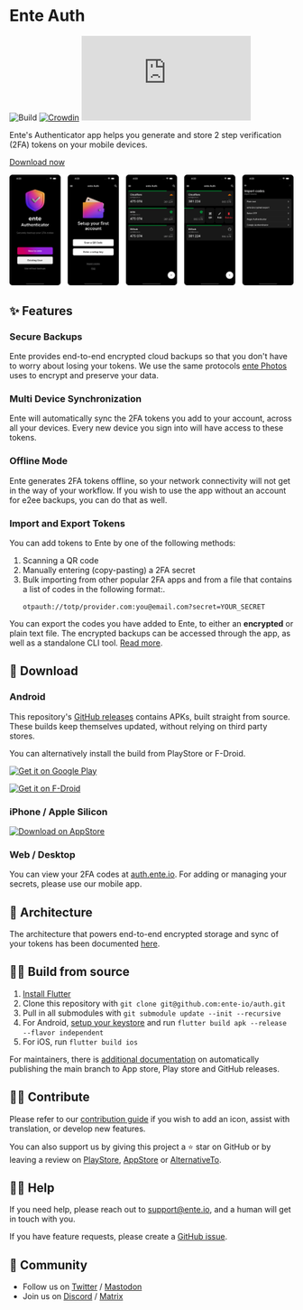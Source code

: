 # Ente Auth 

![Build](https://github.com/ente-io/auth/actions/workflows/ci.yml/badge.svg?branch=)
[![Crowdin](https://badges.crowdin.net/ente-authenticator-app/localized.svg)](https://crowdin.com/project/ente-authenticator-app) 
 [![Matrix](https://img.shields.io/matrix/ente:matrix.org?color=blue)](https://matrix.to/#/#ente:matrix.org)

Ente's Authenticator app helps you generate and store 2 step verification (2FA)
tokens on your mobile devices.

[Download now](#-download)

![App Screenshots](./screenshots/screenshots.png)

## ✨ Features

### Secure Backups

Ente provides end-to-end encrypted cloud backups so that you don't have to worry
about losing your tokens. We use the same protocols [ente
Photos](https://ente.io) uses to encrypt and preserve your data.


### Multi Device Synchronization

Ente will automatically sync the 2FA tokens you add to your account, across all
your devices. Every new device you sign into will have access to these tokens.


### Offline Mode

Ente generates 2FA tokens offline, so your network connectivity will not get in
the way of your workflow. If you wish to use the app without an account for e2ee
backups, you can do that as well.

### Import and Export Tokens

You can add tokens to Ente by one of the following methods:
1. Scanning a QR code
2. Manually entering (copy-pasting) a 2FA secret
3. Bulk importing from other popular 2FA apps and from a file  that contains a list of codes in the following format:.
    ```
    otpauth://totp/provider.com:you@email.com?secret=YOUR_SECRET
    ```

You can export the codes you have added to Ente, to either an **encrypted** or
plain text file. The encrypted backups can be accessed through the app, as well
as a standalone CLI tool. [Read
more](migration-guides/encrypted_export.md#how-to-use-the-exported-data).


## 📲 Download

### Android

This repository's [GitHub
releases](https://github.com/ente-io/auth/releases/latest/download/ente-auth.apk)
contains APKs, built straight from source. These builds keep themselves updated,
without relying on third party stores.

You can alternatively install the build from PlayStore or F-Droid.

<a href="https://play.google.com/store/apps/details?id=io.ente.auth"> <img
  width="197" alt="Get it on Google Play"
src="https://ente.io/static/ed265c3abdcd3efa5e29f64b927bcb44/e230a/play-store-badge.webp">
</a>

<a href="https://f-droid.org/packages/io.ente.auth/">
  <img width="197" alt="Get it on F-Droid" src="https://ente.io/static/5378d3de690a04a5011268b9caf739f5/e230a/f-droid-badge.webp">
</a>

### iPhone / Apple Silicon


<a href="https://apps.apple.com/us/app/ente-authenticator/id6444121398"> <img
  width="197" alt="Download on AppStore"
src="https://user-images.githubusercontent.com/1161789/154795157-c4468ff9-97fd-46f3-87fe-dca789d8733a.png">
</a>

### Web / Desktop

You can view your 2FA codes at [auth.ente.io](https://auth.ente.io). For adding or managing your secrets, please use our mobile app.



## 🔩 Architecture

The architecture that powers end-to-end encrypted storage and sync of your
tokens has been documented [here](architecture/README.md).


## 🧑‍💻 Build from source

1. [Install Flutter](https://flutter.dev/docs/get-started/install)
2. Clone this repository with `git clone git@github.com:ente-io/auth.git` 
3. Pull in all submodules with `git submodule update --init --recursive`
4. For Android, [setup your keystore](https://docs.flutter.dev/deployment/android#create-an-upload-keystore) and run `flutter build apk --release --flavor independent`
5. For iOS, run `flutter build ios` 

For maintainers, there is [additional documentation](RELEASES.md) on
automatically publishing the main branch to App store, Play store and GitHub
releases.


## 🧑‍🔧 Contribute

Please refer to our [contribution guide](./CONTRIBUTING.md) if you wish to add
an icon, assist with translation, or develop new features.

You can also support us by giving this project a ⭐ star on GitHub or by leaving
a review on
[PlayStore](https://play.google.com/store/apps/details?id=io.ente.auth),
[AppStore](https://apps.apple.com/us/app/ente-authenticator/id6444121398) or
[AlternativeTo](https://alternativeto.net/software/ente-authenticator/).


## 🙋‍♂️ Help

If you need help, please reach out to support@ente.io, and a human will get in
touch with you.

If you have feature requests, please create a [GitHub issue](https://github.com/ente-io/auth/issues/).



## 💜 Community

- Follow us on [Twitter](https://twitter.com/enteio) / [Mastodon](https://mstdn.social/@ente)
- Join us on [Discord](https://ente.io/discord) / [Matrix](https://ente.io/matrix)
